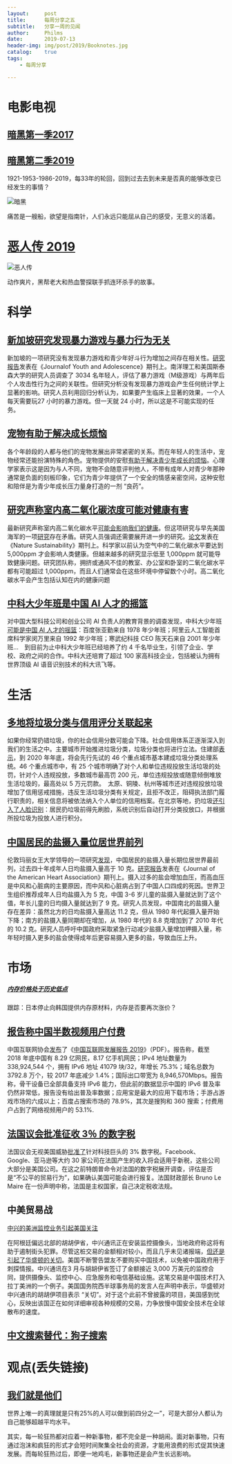 ```yaml
---
layout:     post
title:      每周分享之五
subtitle:   分享一周的见闻
author:     Philms
date:       2019-07-13
header-img: img/post/2019/Booknotes.jpg
catalog: 	true
tags:
    - 每周分享 

---
```


# 电影电视

## [暗黑第一季2017](https://movie.douban.com/subject/26992330/)

## [暗黑第二季2019](https://movie.douban.com/subject/27611018/)

1921-1953-1986-2019，每33年的轮回，回到过去去到未来是否真的能够改变已经发生的事情？

![暗黑](https://img3.doubanio.com/view/photo/s_ratio_poster/public/p2560267326.jpg)

痛苦是一艘船，欲望是指南针，人们永远只能屈从自己的感受，无意义的活着。



# [恶人传 2019](https://movie.douban.com/subject/30211551/)

![恶人传](https://img3.doubanio.com/view/photo/s_ratio_poster/public/p2555084871.jpg)

动作爽片，黑帮老大和热血警探联手抓连环杀手的故事。

# 科学

## [**新加坡研究发现暴力游戏与暴力行为无关**](https://www.solidot.org/story?sid=61270)

新加坡的一项研究没有发现暴力游戏和青少年好斗行为增加之间存在相关性。[研究报告](https://link.springer.com/article/10.1007%2Fs10964-019-01069-0)发表在《Journalof Youth and Adolescence》期刊上。南洋理工和美国斯泰森大学的研究人员调查了 3034 名年轻人，评估了暴力游戏（M级游戏）与两年后个人攻击性行为之间的关联性。但研究分析没有发现暴力游戏会产生任何统计学上显著的影响。研究人员利用回归分析认为，如果要产生临床上显著的效果，一个人每天需要玩27 小时的暴力游戏。但一天就 24 小时，所以这是不可能实现的任务。

## [**宠物有助于解决成长烦恼**](https://www.solidot.org/story?sid=61271)

各个年龄段的人都与他们的宠物发展出非常紧密的关系。而在年轻人的生活中，宠物经常还能扮演特殊的角色。宠物提供的安慰[有助于解决青少年成长的烦恼](https://www.nytimes.com/2019/07/04/well/family/teenagers-pets-dogs.html)。心理学家表示这是因为与人不同，宠物不会随意评判他人，不带有成年人对青少年那种通常是负面的刻板印象，它们为青少年提供了一个安全的情感亲密空间，这种安慰和陪伴是为青少年成长压力量身打造的一剂
“良药”。

## [**研究声称室内高二氧化碳浓度可能对健康有害**](https://www.solidot.org/story?sid=61292)

最新研究声称室内高二氧化碳水平[可能会影响我们的健康](https://www.theguardian.com/environment/2019/jul/08/indoor-carbon-dioxide-levels-could-be-a-health-hazard-scientists-warn)。但这项研究与早先美国海军的一项[研究](https://wattsupwiththat.com/2012/10/17/claim-co2-makes-you-stupid-as-a-submariner-that-question/)存在矛盾。研究人员强调还需要展开进一步的研究。[论文](https://www.nature.com/articles/s41893-019-0323-1)发表在《Nature
Sustainability》期刊上。科学家以前认为空气中的二氧化碳水平要达到 5,000ppm 才会影响人类健康。但越来越多的研究显示低至 1,000ppm
就可能导致健康问题。研究团队称，拥挤或通风不佳的教室、办公室和卧室的二氧化碳水平都有可能超过
1,000ppm，而且人们通常会在这些环境中停留数个小时。高二氧化碳水平会产生包括认知在内的健康问题

## [中科大少年班是中国 AI 人才的摇篮](https://www.solidot.org/story?sid=61308)

对中国大型科技公司和创业公司 AI 负责人的教育背景的调查发现，中科大少年班[可能是中国 AI 人才的摇篮](http://cn.nikkei.com/columnviewpoint/column/36359-2019-07-10-05-00-10.html)：百度张亚勤来自 1978 年少年班；阿里云人工智能首席科学家闵万里来自 1992 年少年班；寒武纪科技 CEO 陈天石来自 2001 年少年班...　到目前为止中科大少年班已经培养了约 4 千名毕业生，引领了企业、学校、政府之间的合作。中科大还培育了超过 100 家高科技企业，包括被认为拥有世界顶级 AI 语音识别技术的科大讯飞等。

# 生活

## [**多地将垃圾分类与信用评分关联起来**](https://www.solidot.org/story?sid=61306)

如果你经常扔错垃圾，你的社会信用分数可能会下降。社会信用体系正逐渐深入到我们的生活之中。主要城市开始推进垃圾分类，垃圾分类也将进行立法。住建部[表示](http://www.xinhuanet.com/fortune/2019-07/07/c_1124719389.htm)，到
2020 年年底，将会先行先试的 46 个重点城市基本建成垃圾分类处理系统。46 个重点城市中，有 25 个城市明确了对个人和单位违规投放生活垃圾的处罚，针对个人违规投放，多数城市最高罚 200 元，单位违规投放或随意倾倒堆放生活垃圾的，最高处以 5
万元罚款。　太原、铜陵、杭州等城市还对违规投放垃圾增加了信用惩戒措施，违反生活垃圾分类有关规定，且拒不改正，阻碍执法部门履行职责的，相关信息将被依法纳入个人单位的信用档案。在北京等地，扔垃圾[还引入了人脸识别](https://finance.sina.com.cn/roll/2019-07-10/doc-ihytcerm2674499.shtml)：居民扔垃圾前得先刷脸，系统识别后自动打开分类投放口，并根据所投垃圾为投放人进行积分。

## [**中国居民的盐摄入量位居世界前列**](https://www.solidot.org/story?sid=61334)

伦敦玛丽女王大学领导的一项研究[发现](https://www.eurekalert.org/pub_releases/2019-07/qmuo-sii071019.php)，中国居民的盐摄入量长期位居世界最前列，过去四十年成年人日均盐摄入量高于 10 克。[研究报告](https://www.ahajournals.org/doi/10.1161/JAHA.119.012923)发表在《Journal of the American Heart Association》期刊上。摄入过多的盐会增加血压，而高血压是中风和心脏病的主要原因，而中风和心脏病占到了中国人口四成的死因。世界卫生组织推荐成年人日均盐摄入为 5 克，中国 3-6 岁儿童的盐摄入量就达到了这个值，年长儿童的日均摄入量就达到了 9 克。研究人员发现，中国南北的盐摄入量存在差异：虽然北方的日均盐摄入量高达 11.2 克，但从 1980 年代起摄入量开始下降；南方的盐摄入量同期却在增加，从
1980 年代的 8.8 克增加到了 2010 年代的 10.2 克。研究人员呼吁中国政府采取紧急行动减少盐摄入量增加钾摄入量，称年轻时摄入更多的盐会使得成年后更容易摄入更多的盐，导致血压上升。


# 市场

##### [内存价格处于历史低点](https://www.solidot.org/story?sid=61191)

跟踪：日本停止向韩国提供内存原材料，内存是否要再次涨价？

## [**报告称中国半数视频用户付费**](https://www.solidot.org/story?sid=61318)

中国互联网协会[发布](http://www.isc.org.cn/zxzx/xhdt/listinfo-36846.html)了《[中国互联网发展报告 2019](http://www.isc.org.cn/editor/attached/file/20190711/20190711142249_27113.pdf)》（PDF）。报告称，截至 2018 年底中国有 8.29 亿网民，8.17 亿手机网民；IPv4 地址数量为 338,924,544
个，拥有 IPv6 地址 41079 块/32，年增长 75.3%；域名总数为 3792.8 万个，较 2017 年底减少 1.4%；国际出口带宽为 8,946,570Mbps。报告称，骨干设备已全部具备支持 IPv6 能力，但此前的数据显示中国的 IPv6 普及率仍然非常低，报告没有给出普及率数据；应用宝是最大的应用下载市场；手游占游戏市场的六成以上；百度占搜索市场的 78.9%，其次是搜狗和 360 搜索；付费用户占到了网络视频用户的 53.1%.

## [法国议会批准征收 3％ 的数字税](https://www.solidot.org/story?sid=61326)

法国议会无视美国威胁[批准了](https://www.cnbc.com/2019/07/11/france-passes-digital-tax-on-us-tech-firms-despite-trade-threat.html)针对科技巨头的 3% 数字税。Facebook、Google、亚马逊等大约 30 家公司在法国产生的收入将会适用于新税，这些公司大部分是美国公司。在这之前特朗普命令对法国的数字税展开调查，评估是否是“不公平的贸易行为”，如果确认美国可能会进行报复。法国财政部长 Bruno Le Maire 在一份声明中称，法国是主权国家，自己决定税收法规。

## 中美贸易战

[中兴的美洲监控业务引起美国关注](https://www.solidot.org/story?sid=61267)

在阿根廷偏远北部的胡胡伊省，中兴通讯正在安装监控摄像头，当地政府称这将有助于遏制街头犯罪。尽管这桩交易的金额相对较小，而且几乎未见诸报端，[但还是引起了华盛顿的关切](https://cn.reuters.com/article/zte-argentina-surveillance-tech-us-0705-idCNKCS1U018M)。美国不断警告盟友不要购买中国技术，以免被中国政府用于刺探情报。中兴通讯在3 月与胡胡伊省签订了金额接近 3,000 万美元的监控合同，提供摄像头、监控中心、应急服务和电信基础设施。这笔交易是中国技术打入拉丁美洲的一个例子。美国国务院西半球事务局的发言人在声明中表示，华盛顿对中兴通讯的胡胡伊项目表示
“关切”。对于这个此前不曾披露的项目，美国感到忧心，反映出该国正在如何详细审视各种规模的交易，力争放慢中国安全技术在全球散布的速度。

## [中文搜索替代：狗子搜索](https://dogedoge.com/)

# 观点(丢失链接)

## [我们就是他们](https://mp.weixin.qq.com/s/aiqH-LCZ-0paNUk3AqgFQw)

世界上唯一的真理就是只有25%的人可以做到前四分之一”，可是大部分人都认为自己能够超越平均水平。

其实，每一轮狂热都对应着一种新事物，都不完全是一种胡闹。面对新事物，只有通过泡沫和疯狂的形式才会短时间聚集全社会的资源，才能用浪费的形式促其快速发展。而每轮狂热过后，即便一地鸡毛，新事物还是会产生长远影响。

